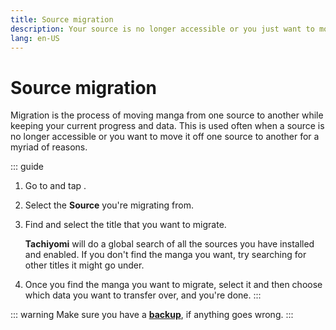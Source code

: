 ```yaml
---
title: Source migration
description: Your source is no longer accessible or you just want to move to another? No problem.
lang: en-US
---
```


# Source migration

Migration is the process of moving manga from one source to another while keeping your current progress and data. This is used often when a source is no longer accessible or you want to move it off one source to another for a myriad of reasons.

::: guide
1. Go to <Navigation item="more"/> and tap <Navigation item="source_migration"/>.
1. Select the **Source** you're migrating from.
1. Find and select the title that you want to migrate.

	**Tachiyomi** will do a global search of all the sources you have installed and enabled. If you don't find the manga you want, try searching for other titles it might go under.
1. Once you find the manga you want to migrate, select it and then choose which data you want to transfer over, and you're done.
:::

::: warning
Make sure you have a **[backup](/help/guides/settings/backup/)**, if anything goes wrong.
:::
